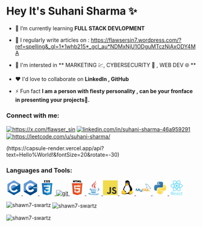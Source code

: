 <h1 align="left"> Hey It's Suhani Sharma ✨ </h1>


- 🌱 I’m currently learning **FULL STACK DEVLOPMENT**

- 📝 I regularly write articles on : https://flawsersin7.wordpress.com/?ref=spelling&_gl=1*1whb215*_gcl_au*NDMxNjU1ODguMTczNjAxODY4MA

- 🚀 I'm intersted in ** MARKETING 💹, CYBERSECURITY 🔐 , WEB DEV 🌐 **

- ❤️ I'd love to collaborate on **LinkedIn , GitHub**

- ⚡ Fun fact **I am a person with fiesty personality , can be your fronface in presenting your projects🎈.**

<h3 align="left">Connect with me:</h3>
<p align="left">
<a href="https://twitter.com/https://x.com/flawser_sin" target="blank"><img align="center" src="https://raw.githubusercontent.com/rahuldkjain/github-profile-readme-generator/master/src/images/icons/Social/twitter.svg" alt="https://x.com/flawser_sin" height="30" width="40" /></a>
<a href="https://linkedin.com/in/linkedin.com/in/suhani-sharma-46a959291" target="blank"><img align="center" src="https://raw.githubusercontent.com/rahuldkjain/github-profile-readme-generator/master/src/images/icons/Social/linked-in-alt.svg" alt="linkedin.com/in/suhani-sharma-46a959291" height="30" width="40" /></a>
<a href="https://www.leetcode.com/https://leetcode.com/u/suhani-sharma/" target="blank"><img align="center" src="https://raw.githubusercontent.com/rahuldkjain/github-profile-readme-generator/master/src/images/icons/Social/leet-code.svg" alt="https://leetcode.com/u/suhani-sharma/" height="30" width="40" /></a>
</p>
<head>
  (https://capsule-render.vercel.app/api?text=Hello%World!&fontSize=20&rotate=-30)

</head>

<h3 align="left">Languages and Tools:</h3>
<p align="left"> <a href="https://getbootstrap.com" target="_blank" rel="noreferrer"><a href="https://www.cprogramming.com/" target="_blank" rel="noreferrer"> <img src="https://raw.githubusercontent.com/devicons/devicon/master/icons/c/c-original.svg" alt="C" width="40" height="40"/> </a> <a href="https://www.w3schools.com/cpp/" target="blank"> <img src="https://raw.githubusercontent.com/devicons/devicon/master/icons/cplusplus/cplusplus-original.svg" alt="cplusplus" width="40" height="40"/> </a> <a href="https://www.w3schools.com/css/" target="_blank" rel="noreferrer"> <img src="https://raw.githubusercontent.com/devicons/devicon/master/icons/css3/css3-original-wordmark.svg" alt="css3" width="40" height="40"/> </a> <a href="https://git-scm.com/" target="_blank" rel="noreferrer"> <img src="https://www.vectorlogo.zone/logos/git-scm/git-scm-icon.svg" alt="git" width="40" height="40"/> </a> <a href="https://www.w3.org/html/" target="_blank" rel="noreferrer"> <img src="https://raw.githubusercontent.com/devicons/devicon/master/icons/html5/html5-original-wordmark.svg" alt="html5" width="40" height="40"/> </a> <a href="https://www.java.com" target="_blank" rel="noreferrer"> <img src="https://raw.githubusercontent.com/devicons/devicon/master/icons/java/java-original.svg" alt="java" width="40" height="40"/> </a> <a href="https://developer.mozilla.org/en-US/docs/Web/JavaScript" target="_blank" rel="noreferrer"> <img src="https://raw.githubusercontent.com/devicons/devicon/master/icons/javascript/javascript-original.svg" alt="javascript" width="40" height="40"/> </a> <a href="https://www.linux.org/" target="_blank" rel="noreferrer"> <img src="https://raw.githubusercontent.com/devicons/devicon/master/icons/linux/linux-original.svg" alt="linux" width="40" height="40"/> </a> <a href="https://www.mysql.com/" target="_blank" rel="noreferrer"> <img src="https://raw.githubusercontent.com/devicons/devicon/master/icons/mysql/mysql-original-wordmark.svg" alt="mysql" width="40" height="40"/> </a> <a href="https://www.python.org" target="_blank" rel="noreferrer"> <img src="https://raw.githubusercontent.com/devicons/devicon/master/icons/python/python-original.svg" alt="python" width="40" height="40"/> </a> <a href="https://reactjs.org/" target="_blank" rel="noreferrer"> <img src="https://raw.githubusercontent.com/devicons/devicon/master/icons/react/react-original-wordmark.svg" alt="react" width="40" height="40"/> </a> </p>

<p><img align="left" src="https://github-readme-stats.vercel.app/api/top-langs?username=shawn7-swartz&show_icons=true&locale=en&layout=compact" alt="shawn7-swartz" /></p>

<p>&nbsp;<img align="center" src="https://github-readme-stats.vercel.app/api?username=shawn7-swartz&show_icons=true&locale=en" alt="shawn7-swartz" /></p>

<p><img align="center" src="https://github-readme-streak-stats.herokuapp.com/?user=shawn7-swartz&" alt="shawn7-swartz" /></p>
